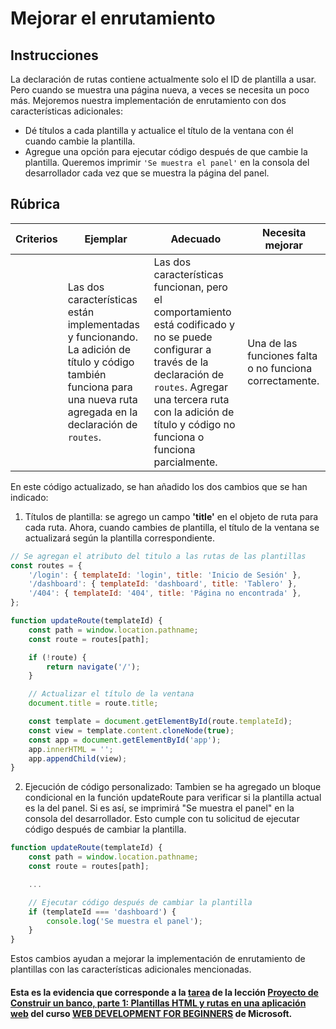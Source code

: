 # Mejorar el enrutamiento

## Instrucciones

La declaración de rutas contiene actualmente solo el ID de plantilla a usar. Pero cuando se muestra una página nueva, a veces se necesita un poco más. Mejoremos nuestra implementación de enrutamiento con dos características adicionales:

- Dé títulos a cada plantilla y actualice el título de la ventana con él cuando cambie la plantilla.
- Agregue una opción para ejecutar código después de que cambie la plantilla. Queremos imprimir `'Se muestra el panel'` en la consola del desarrollador cada vez que se muestra la página del panel.

## Rúbrica

| Criterios | Ejemplar | Adecuado | Necesita mejorar |
| -------- | --------- | -------- | ----------------- |
| | Las dos características están implementadas y funcionando. La adición de título y código también funciona para una nueva ruta agregada en la declaración de `routes`. | Las dos características funcionan, pero el comportamiento está codificado y no se puede configurar a través de la declaración de `routes`. Agregar una tercera ruta con la adición de título y código no funciona o funciona parcialmente. | Una de las funciones falta o no funciona correctamente.

En este código actualizado, se han añadido los dos cambios que se han indicado:

1. Títulos de plantilla: se agrego un campo <strong>'title'</strong> en el objeto de ruta para cada ruta. Ahora, cuando cambies de plantilla, el título de la ventana se actualizará según la plantilla correspondiente.

```JavaScript
// Se agregan el atributo del titulo a las rutas de las plantillas
const routes = {
    '/login': { templateId: 'login', title: 'Inicio de Sesión' },
    '/dashboard': { templateId: 'dashboard', title: 'Tablero' },
    '/404': { templateId: '404', title: 'Página no encontrada' },
};

function updateRoute(templateId) {
    const path = window.location.pathname;
    const route = routes[path];

    if (!route) {
        return navigate('/');
    }

    // Actualizar el título de la ventana
    document.title = route.title;

    const template = document.getElementById(route.templateId);
    const view = template.content.cloneNode(true);
    const app = document.getElementById('app');
    app.innerHTML = '';
    app.appendChild(view);
}
```
2. Ejecución de código personalizado: Tambien se ha agregado un bloque condicional en la función updateRoute para verificar si la plantilla actual es la del panel. Si es así, se imprimirá "Se muestra el panel" en la consola del desarrollador. Esto cumple con tu solicitud de ejecutar código después de cambiar la plantilla.

```JavaScript
function updateRoute(templateId) {
    const path = window.location.pathname;
    const route = routes[path];

    ...

    // Ejecutar código después de cambiar la plantilla
    if (templateId === 'dashboard') {
        console.log('Se muestra el panel');
    }
}
```
Estos cambios ayudan a mejorar la implementación de enrutamiento de plantillas con las características adicionales mencionadas.

#### Esta es la evidencia que corresponde a la <a href="https://github.com/microsoft/Web-Dev-For-Beginners/blob/main/7-bank-project/1-template-route/translations/assignment.es.md">tarea</a> de la lección <a href="https://github.com/microsoft/Web-Dev-For-Beginners/blob/main/7-bank-project/1-template-route/translations/README.es.md">Proyecto de Construir un banco, parte 1: Plantillas HTML y rutas en una aplicación web</a> del curso <a href="https://github.com/microsoft/Web-Dev-For-Beginners">WEB DEVELOPMENT FOR BEGINNERS</a> de Microsoft.